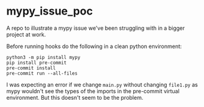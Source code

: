 # mypy_issue_poc
A repo to illustrate a mypy issue we've been struggling with in a bigger project at work.

Before running hooks do the following in a clean python environment:
```
python3 -m pip install mypy
pip install pre-commit
pre-commit install
pre-commit run --all-files
````

I was expecting an error if we change `main.py` without changing `file1.py` as mypy wouldn't see the types of the imports in the pre-commit virtual environment. But this doesn't seem to be the problem.
